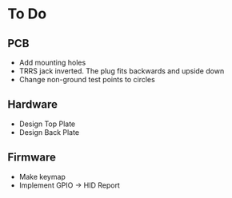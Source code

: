 # To Do
## PCB
 * Add mounting holes
 * TRRS jack inverted. The plug fits backwards and upside down
 * Change non-ground test points to circles

## Hardware
 * Design Top Plate
 * Design Back Plate

## Firmware
 * Make keymap
 * Implement GPIO -> HID Report
